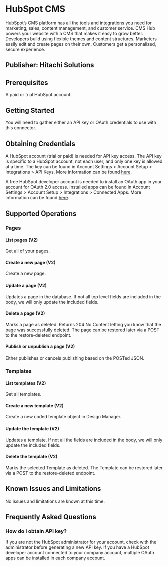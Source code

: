 # HubSpot CMS
HubSpot’s CMS platform has all the tools and integrations you need for marketing, sales, content management, and customer service. CMS Hub powers your website with a CMS that makes it easy to grow better. Developers build using flexible themes and content structures. Marketers easily edit and create pages on their own. Customers get a personalized, secure experience.

## Publisher: Hitachi Solutions

## Prerequisites
A paid or trial HubSpot account.

## Getting Started
You will need to gather either an API key or OAuth credentials to use with this connector.

## Obtaining Credentials
A HubSpot account (trial or paid) is needed for API key access. The API key is specific to a HubSpot account, not each user, and only one key is allowed at a time. The key can be found in Account Settings > Account Setup > Integrations > API Keys. More information can be found [here](https://knowledge.hubspot.com/articles/kcs_article/integrations/how-do-i-get-my-hubspot-api-key).

A free HubSpot developer account is needed to install an OAuth app in your account for OAuth 2.0 access. Installed apps can be found in Account Settings > Account Setup > Integrations > Connected Apps. More information can be found [here](https://developers.hubspot.com/docs/api/working-with-oauth).

## Supported Operations

### Pages
#### List pages (V2)
Get all of your pages.
#### Create a new page (V2)
Create a new page.
#### Update a page (V2)
Updates a page in the database. If not all top level fields are included in the body, we will only update the included fields.
#### Delete a page (V2)
Marks a page as deleted. Returns 204 No Content letting you know that the page was successfully deleted. The page can be restored later via a POST to the restore-deleted endpoint.
#### Publish or unpublish a page (V2)
Either publishes or cancels publishing based on the POSTed JSON.

### Templates
#### List templates (V2)
Get all templates.
#### Create a new template (V2)
Create a new coded template object in Design Manager.
#### Update the template (V2)
Updates a template. If not all the fields are included in the body, we will only update the included fields.
#### Delete the template (V2)
Marks the selected Template as deleted. The Template can be restored later via a POST to the restore-deleted endpoint.

## Known Issues and Limitations
No issues and limitations are known at this time.

## Frequently Asked Questions
### How do I obtain API key?
If you are not the HubSpot administrator for your account, check with the administrator before generating a new API key. If you have a HubSpot developer account connected to your company account, multiple OAuth apps can be installed in each company account.
